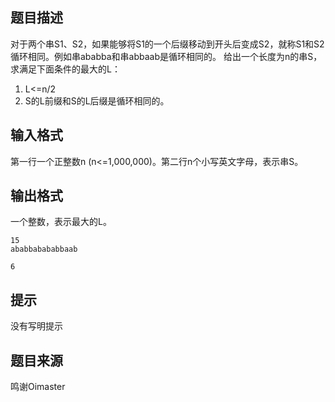 


## 题目描述
对于两个串S1、S2，如果能够将S1的一个后缀移动到开头后变成S2，就称S1和S2循环相同。例如串ababba和串abbaab是循环相同的。
给出一个长度为n的串S，求满足下面条件的最大的L：
1. L<=n/2
2. S的L前缀和S的L后缀是循环相同的。
## 输入格式
第一行一个正整数n (n<=1,000,000)。第二行n个小写英文字母，表示串S。
## 输出格式
一个整数，表示最大的L。

```input1
15
ababbabababbaab

```
```output1
6
```

## 提示
没有写明提示
## 题目来源
鸣谢Oimaster


